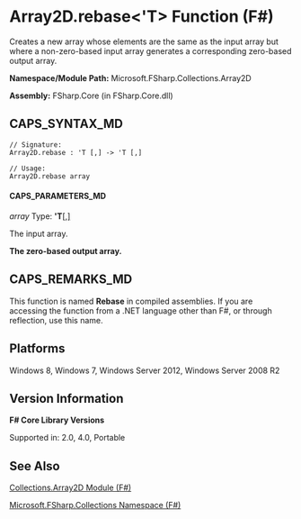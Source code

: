 # Array2D.rebase<'T> Function (F#)

Creates a new array whose elements are the same as the input array but where a non-zero-based input array generates a corresponding zero-based output array.

**Namespace/Module Path:** Microsoft.FSharp.Collections.Array2D

**Assembly:** FSharp.Core (in FSharp.Core.dll)


## CAPS_SYNTAX_MD

```
// Signature:
Array2D.rebase : 'T [,] -> 'T [,]

// Usage:
Array2D.rebase array
```

#### CAPS_PARAMETERS_MD
*array*
Type: **'T**[[,]](http://msdn.microsoft.com/en-us/library/077252f3-e6ce-441c-9d5b-a6030eaef7cd)


The input array.



**The zero-based output array.**
## CAPS_REMARKS_MD
This function is named **Rebase** in compiled assemblies. If you are accessing the function from a .NET language other than F#, or through reflection, use this name.


## Platforms
Windows 8, Windows 7, Windows Server 2012, Windows Server 2008 R2


## Version Information
**F# Core Library Versions**

Supported in: 2.0, 4.0, Portable




## See Also
[Collections.Array2D Module &#40;F&#35;&#41;](Collections.Array2D+Module+%28F%23%29.md)

[Microsoft.FSharp.Collections Namespace &#40;F&#35;&#41;](Microsoft.FSharp.Collections+Namespace+%28F%23%29.md)

